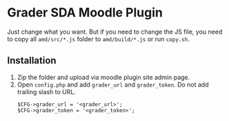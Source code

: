 # Grader SDA Moodle Plugin

Just change what you want. But if you need to change the JS file, you need to
copy all `amd/src/*.js` folder to `amd/build/*.js` or run `copy.sh`.

## Installation

1. Zip the folder and upload via moodle plugin site admin page.
1. Open `config.php` and add `grader_url` and `grader_token`. Do not add trailing slash to URL.
   ```
   $CFG->grader_url = '<grader_url>';
   $CFG->grader_token = '<grader_token>';
   ```
